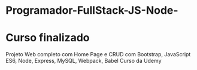 # Programador-FullStack-JS-Node-
# Curso finalizado
Projeto Web completo com Home Page e CRUD com Bootstrap, JavaScript ES6, Node, Express, MySQL, Webpack, Babel
Curso da Udemy
